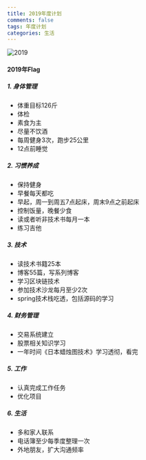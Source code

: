 ```yaml
---
title: 2019年度计划
comments: false
tags: 年度计划
categories: 生活
---
```


![2019](2019.jpg)

#### 2019年Flag

##### 1. 身体管理

- 体重目标126斤
- 体检
- 素食为主
- 尽量不饮酒
- 每周健身3次，跑步25公里
- 12点前睡觉
##### 2. 习惯养成

- 保持健身
- 早餐每天都吃
- 早起，周一到周五7点起床，周末9点之前起床
- 控制饭量，晚餐少食
- 读或者听非技术书每月一本
- 练习吉他
##### 3. 技术

- 读技术书籍25本
- 博客55篇，写系列博客
- 学习区块链技术
- 参加技术沙龙每月至少2次
- spring技术栈吃透，包括源码的学习
##### 4. 财务管理

- 交易系统建立
- 股票相关知识学习
- 一年时间《日本蜡烛图技术》学习透彻，看完

##### 5. 工作

- 认真完成工作任务
- 优化项目
##### 6. 生活

- 多和家人联系
- 电话簿至少每季度整理一次
- 外地朋友，扩大沟通频率